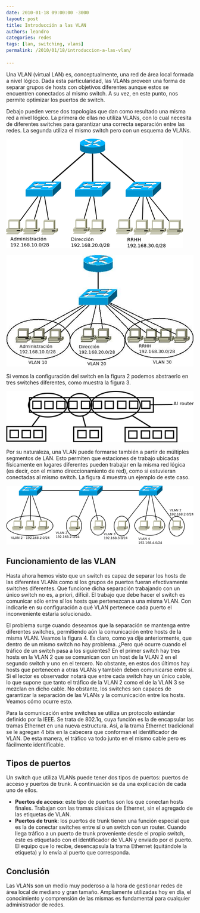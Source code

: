 ```yaml
---
date: 2010-01-18 09:00:00 -3000
layout: post
title: Introducción a las VLAN
authors: leandro
categories: redes
tags: [lan, switching, vlans]
permalink: /2010/01/18/introduccion-a-las-vlan/

---
```


Una VLAN (virtual LAN) es, conceptualmente, una red de área local formada a
nivel lógico. Dada esta particularidad, las VLANs proveen una forma de separar
grupos de hosts con objetivos diferentes aunque estos se encuentren conectados
al mismo switch. A su vez, en este punto, nos permite optimizar los puertos de
switch. <!-- more -->

Debajo pueden verse dos topologías que dan como resultado una misma red a nivel
lógico. La primera de ellas no utiliza VLANs, con lo cual necesita de diferentes
switches para garantizar una correcta separación entre las redes. La segunda
utiliza el mismo switch pero con un esquema de VLANs.

![Figura 1](/images/blog/vlanpost-novlan.png)

![Figura 2](/images/blog/vlanpost-convlan.jpg)

Si vemos la configuración del switch en la figura 2 podemos abstraerlo en tres
switches diferentes, como muestra la figura 3.

![Figura 3](/images/blog/vlanpost-switch.png)

Por su naturaleza, una VLAN puede formarse también a partir de múltiples
segmentos de LAN. Esto permiten que estaciones de trabajo ubicadas físicamente
en lugares diferentes pueden trabajar en la misma red lógica (es decir, con el
mismo direccionamiento de red), como si estuvieran conectadas al mismo switch.
La figura 4 muestra un ejemplo de este caso.

![Figura 4](/images/blog/vlanpost-trunked.png)

## Funcionamiento de las VLAN

Hasta ahora hemos visto que un switch es capaz de separar los hosts de las
diferentes VLANs como si los grupos de puertos fueran efectivamente switches
diferentes. Que funcione dicha separación trabajando con un único switch no es,
a priori, difícil. El trabajo que debe hacer el switch es comunicar sólo entre
sí los hosts que pertenezcan a una misma VLAN. Con indicarle en su configuración
a qué VLAN pertenece cada puerto el inconveniente estaría solucionado.

El problema surge cuando deseamos que la separación se mantenga entre diferentes
switches, permitiendo aún la comunicación entre hosts de la misma VLAN. Veamos
la figura 4. Es claro, como ya dije anteriormente, que dentro de un mismo switch
no hay problema. ¿Pero qué ocurre cuando el tráfico de un switch pasa a los
siguientes? En el primer switch hay tres hosts en la VLAN 2 que se comunican con
un host de la VLAN 2 en el segundo switch y uno en el tercero. No obstante, en
estos dos últimos hay hosts que pertenecen a otras VLANs y también deben
comunicarse entre sí. Si el lector es observador notará que entre cada switch
hay un único cable, lo que supone que tanto el tráfico de la VLAN 2 como el de
la VLAN 3 se mezclan en dicho cable. No obstante, los switches son capaces de
garantizar la separación de las VLANs y la comunicación entre los hosts. Veamos
cómo ocurre esto.

Para la comunicación entre switches se utiliza un protocolo estándar definido
por la IEEE. Se trata de 802.1q, cuya función es la de encapsular las tramas
Ethernet en una nueva estructura. Así, a la trama Ethernet tradicional se le
agregan 4 bits en la cabecera que conforman el identificador de VLAN. De esta
manera, el tráfico va todo junto en el mismo cable pero es fácilmente
identificable.

## Tipos de puertos

Un switch que utiliza VLANs puede tener dos tipos de puertos: puertos de acceso
y puertos de trunk. A continuación se da una explicación de cada uno de ellos.

* **Puertos de acceso**: este tipo de puertos son los que
conectan hosts finales. Trabajan con las tramas clásicas de Ethernet, sin el
agregado de las etiquetas de VLAN.
* **Puertos de trunk**: los puertos de trunk tienen una función
especial que es la de conectar switches entre sí o un switch con un router.
Cuando llega tráfico a un puerto de trunk proveniente desde el propio switch,
éste es etiquetado con el identificador de VLAN y enviado por el puerto. El
equipo que lo recibe, desencapsula la trama Ethernet (quitándole la etiqueta) y
lo envía al puerto que corresponda.

## Conclusión

Las VLANs son un medio muy poderoso a la hora de gestionar redes de área local
de mediano y gran tamaño. Ampliamente utilizadas hoy en día, el conocimiento y
comprensión de las mismas es fundamental para cualquier administrador de redes.
